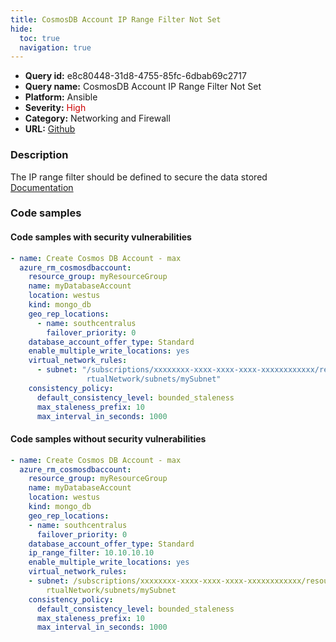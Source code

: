 ```yaml
---
title: CosmosDB Account IP Range Filter Not Set
hide:
  toc: true
  navigation: true
---
```


<style>
  .highlight .hll {
    background-color: #ff171742;
  }
  .md-content {
    max-width: 1100px;
    margin: 0 auto;
  }
</style>

-   **Query id:** e8c80448-31d8-4755-85fc-6dbab69c2717
-   **Query name:** CosmosDB Account IP Range Filter Not Set
-   **Platform:** Ansible
-   **Severity:** <span style="color:#C00">High</span>
-   **Category:** Networking and Firewall
-   **URL:** [Github](https://github.com/Checkmarx/kics/tree/master/assets/queries/ansible/azure/cosmosdb_account_ip_range_filter_not_set)

### Description
The IP range filter should be defined to secure the data stored<br>
[Documentation](https://docs.ansible.com/ansible/latest/collections/azure/azcollection/azure_rm_cosmosdbaccount_module.html#parameter-ip_range_filter)

### Code samples
#### Code samples with security vulnerabilities
```yaml title="Positive test num. 1 - yaml file" hl_lines="2"
- name: Create Cosmos DB Account - max
  azure_rm_cosmosdbaccount:
    resource_group: myResourceGroup
    name: myDatabaseAccount
    location: westus
    kind: mongo_db
    geo_rep_locations:
      - name: southcentralus
        failover_priority: 0
    database_account_offer_type: Standard
    enable_multiple_write_locations: yes
    virtual_network_rules:
      - subnet: "/subscriptions/xxxxxxxx-xxxx-xxxx-xxxx-xxxxxxxxxxxx/resourceGroups/myResourceGroup/providers/Microsoft.Network/virtualNetworks/myVi
                 rtualNetwork/subnets/mySubnet"
    consistency_policy:
      default_consistency_level: bounded_staleness
      max_staleness_prefix: 10
      max_interval_in_seconds: 1000

```


#### Code samples without security vulnerabilities
```yaml title="Negative test num. 1 - yaml file"
- name: Create Cosmos DB Account - max
  azure_rm_cosmosdbaccount:
    resource_group: myResourceGroup
    name: myDatabaseAccount
    location: westus
    kind: mongo_db
    geo_rep_locations:
    - name: southcentralus
      failover_priority: 0
    database_account_offer_type: Standard
    ip_range_filter: 10.10.10.10
    enable_multiple_write_locations: yes
    virtual_network_rules:
    - subnet: /subscriptions/xxxxxxxx-xxxx-xxxx-xxxx-xxxxxxxxxxxx/resourceGroups/myResourceGroup/providers/Microsoft.Network/virtualNetworks/myVi
        rtualNetwork/subnets/mySubnet
    consistency_policy:
      default_consistency_level: bounded_staleness
      max_staleness_prefix: 10
      max_interval_in_seconds: 1000

```
